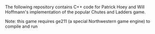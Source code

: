 The following repository contains C++ code for Patrick Hoey and Will Hoffmann's implementation of the popular Chutes and Ladders game. 

Note: this game requires ge211 (a special Northwestern game engine) to compile and run
